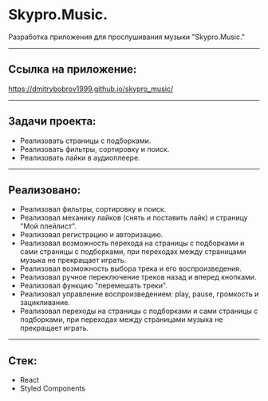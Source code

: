 # Skypro.Music.

Разработка приложения для прослушивания музыки "Skypro.Music."
____

## Ссылка на приложение:

https://dmitrybobrov1999.github.io/skypro_music/

____

## Задачи проекта:

* Реализовать страницы с подборками.
* Реализовать фильтры, сортировку и поиск.
* Реализовать лайки в аудиоплеере.
____

## Реализовано:

* Реализовал фильтры, сортировку и поиск.
* Реализовал механику лайков (снять и поставить лайк) и страницу "Мой плейлист".
* Реализовал регистрацию и авторизацию.
* Реализовал возможность перехода на страницы с подборками и сами страницы с подборками, при переходах между страницами музыка не прекращает играть.
* Реализовал возможность выбора трека и его воспроизведения.
* Реализовал ручное переключение треков назад и вперед кнопками.
* Реализовал функцию "перемешать треки".
* Реализовал управление воспроизведением: play, pause, громкость и зацикливание.
* Реализовал переходы на страницы с подборками и сами страницы с подборками, при переходах между страницами музыка не прекращает играть.

____

## Стек:

* React
* Styled Components
